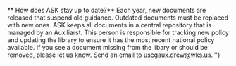 
** How does ASK stay up to date?** 
 Each year, new documents are released that suspend old guidance. Outdated documents must be replaced with new ones. ASK keeps all documents in a central repository that is managed by an Auxiliarst. This person is responsible for tracking new policy and updating the library to ensure it has the most recent national policy available. If you see a document missing from the libary or should be removed, please let us know. Send an email to uscgaux.drew@wks.us.''')